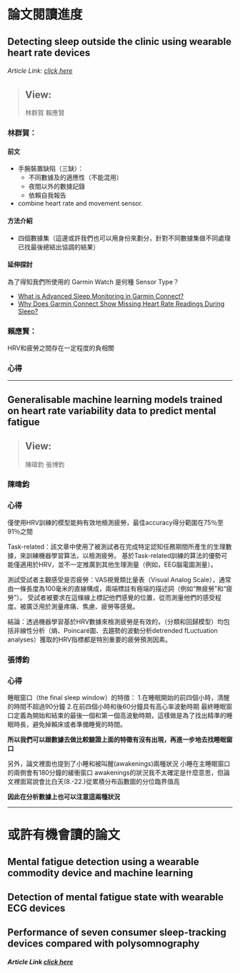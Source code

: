 # 論文閱讀進度

## Detecting sleep outside the clinic using wearable heart rate devices
###### Article Link: [click here](https://www.nature.com/articles/s41598-022-11792-7)

> View:
> ---
> 林群賀
> 賴應賢

### 林群賀：

#### 前文
- 手腕裝置缺陷（三缺）：
    - 不同數據及的適應性（不能混用）
    - 夜間以外的數據記錄
    - 依賴自我報告
- combine heart rate and movement sensor.

#### 方法介紹
- 四個數據集（這邊或許我們也可以用身份來劃分，針對不同數據集做不同處理已找最後總結出協調的結果）

#### 延伸探討
為了得知我們所使用的 Garmin Watch 是何種 Sensor Type？
* [What is Advanced Sleep Monitoring in Garmin Connect?](https://support.garmin.com/en-US/?faq=mBRMf4ks7XAQ03qtsbI8J6)
* [Why Does Garmin Connect Show Missing Heart Rate Readings During Sleep?](https://support.garmin.com/en-US/?faq=1N1Rm5YV3Y9NhC5F6DYcf8)

### 賴應賢：
HRV和疲勞之間存在一定程度的負相關

### 心得



---

## Generalisable machine learning models trained on heart rate variability data to predict mental fatigue

> View:
> ---
> 陳暐鈞
> 張博鈞


### 陳暐鈞

### 心得
僅使用HRV訓練的模型能夠有效地檢測疲勞，最佳accuracy得分範圍在75％至91％之間

Task-related：該文章中使用了被測試者在完成特定認知任務期間所產生的生理數據，來訓練機器學習算法，以檢測疲勞。
基於Task-related訓練的算法的優勢可能僅適用於HRV，並不一定推廣到其他生理測量（例如，EEG腦電圖測量）。

測試受試者主觀感受是否疲勞：VAS視覺類比量表（Visual Analog Scale），通常由一條長度為100毫米的直線構成，兩端標註有極端的描述詞（例如“無疲勞”和“疲勞”）。 受試者被要求在這條線上標記他們感覺的位置，從而測量他們的感受程度。被廣泛用於測量疼痛、焦慮、疲勞等感覺。

結論：透過機器學習基於HRV數據來檢測疲勞是有效的，（分類和回歸模型）均包括非線性分析（熵、Poincaré圖、去趨勢的波動分析detrended fLuctuation analyses）獲取的HRV指標都是特別重要的疲勞預測因素。
### 張博鈞
### 心得
睡眠窗口（the final sleep window）的特徵：
1.在睡眠開始的前四個小時，清醒的時間不超過90分鐘
2.在前四個小時和後60分鐘具有高心率波動時期
最終睡眠窗口定義為開始和結束的最後一個和第一個高波動時期，這樣做是為了找出精準的睡眠時長，避免掉賴床或者準備睡覺的時間。

<b>所以我們可以跟數據去做比較驗證上面的特徵有沒有出現，再進一步地去找睡眠窗口</b>

另外，論文裡面也提到了小睡和被叫醒(awakenings)兩種狀況
小睡在主睡眠窗口的兩側會有180分鐘的緩衝窗口
awakenings的狀況我不太確定是什麼意思，但論文裡面寫說會比白天(8.-22.)從累積分布函數圖的分位臨界值高

<b>因此在分析數據上也可以注意這兩種狀況</b>


---
# 或許有機會讀的論文
## Mental fatigue detection using a wearable commodity device and machine learning

## Detection of mental fatigue state with wearable ECG devices

## Performance of seven consumer sleep-tracking devices compared with polysomnography
##### Article Link [click here](https://www.ncbi.nlm.nih.gov/pmc/articles/PMC8120339/)